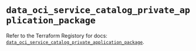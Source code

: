 # `data_oci_service_catalog_private_application_package`

Refer to the Terraform Registory for docs: [`data_oci_service_catalog_private_application_package`](https://registry.terraform.io/providers/oracle/oci/6.18.0/docs/data-sources/service_catalog_private_application_package).
